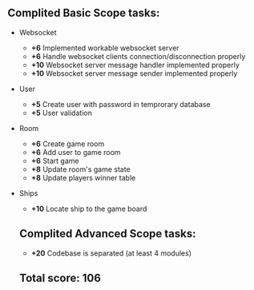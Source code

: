 ## Complited Basic Scope tasks:

- Websocket
    - **+6** Implemented workable websocket server
    - **+6** Handle websocket clients connection/disconnection properly
    - **+10** Websocket server message handler implemented properly
    - **+10** Websocket server message sender implemented properly
- User
    - **+5** Create user with password in temprorary database
    - **+5** User validation
- Room
    - **+6** Create game room
    - **+6** Add user to game room
    - **+6** Start game
    - **+8** Update room's game state 
    - **+8** Update players winner table
- Ships
    - **+10** Locate ship to the game board
 
  ## Complited Advanced Scope tasks:
    - **+20** Codebase is separated (at least 4 modules)
 
  ## Total score: 106
